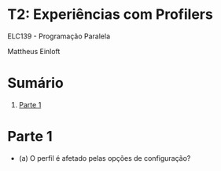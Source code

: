 # T2: Experiências com Profilers

ELC139 - Programação Paralela

Mattheus Einloft

# Sumário

1. [Parte 1](#parte-1)

# Parte 1

  - (a) O perfil é afetado pelas opções de configuração?
